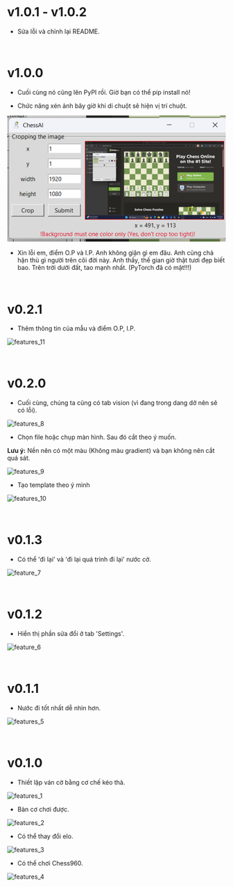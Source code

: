 # v1.0.1 - v1.0.2

- Sửa lỗi và chỉnh lại README.

<br>

# v1.0.0

- Cuối cùng nó cũng lên PyPI rồi. Giờ bạn có thể pip install nó!

- Chức năng xén ảnh bây giờ khi di chuột sẽ hiện vị trí chuột.

![features_12](https://github.com/Linos1391/ChessAI-StockfishGUI/blob/main/assets/features_12.png?raw=true)

- Xin lỗi em, điểm O.P và I.P. Anh không giận gì em đâu. Anh cũng chả hận thù gì người trên cõi đời này. Anh thấy, thế gian giờ thật tươi đẹp biết bao. Trên trời dưới đất, tao mạnh nhất. (PyTorch đã có mặt!!!)

<br>

# v0.2.1

- Thêm thông tin của mẫu và điểm O.P, I.P.

![features_11](https://github.com/Linos1391/ChessAI-StockfishGUI/blob/main/assets/features_11.png?raw=true)

<br>

# v0.2.0

- Cuối cùng, chúng ta cũng có tab vision (vì đang trong dang dở nên sẽ có lỗi).

![features_8](https://github.com/Linos1391/ChessAI-StockfishGUI/blob/main/assets/features_8.png?raw=true)

- Chọn file hoặc chụp màn hình. Sau đó cắt theo ý muốn.

**Lưu ý:** Nền nên có một màu (Không màu gradient) và bạn không nên cắt quá sát. 

![features_9](https://github.com/Linos1391/ChessAI-StockfishGUI/blob/main/assets/features_9.png?raw=true)

- Tạo template theo ý mình

![features_10](https://github.com/Linos1391/ChessAI-StockfishGUI/blob/main/assets/features_10.png?raw=true)

<br>

# v0.1.3

- Có thể 'đi lại' và 'đi lại quá trình đi lại' nước cờ.

![feature_7](https://github.com/Linos1391/ChessAI-StockfishGUI/blob/main/assets/features_7.gif?raw=true)

<br>

# v0.1.2

- Hiển thị phần sửa đổi ở tab 'Settings'.

![feature_6](https://github.com/Linos1391/ChessAI-StockfishGUI/blob/main/assets/features_6.gif?raw=true)

<br>

# v0.1.1

- Nước đi tốt nhất dễ nhìn hơn.

![features_5](https://github.com/Linos1391/ChessAI-StockfishGUI/blob/main/assets/features_5.gif?raw=true)

<br>

# v0.1.0

- Thiết lập ván cờ bằng cơ chế kéo thả.

![features_1](https://github.com/Linos1391/ChessAI-StockfishGUI/blob/main/assets/features_1.gif?raw=true)

- Bàn cơ chơi được.

![features_2](https://github.com/Linos1391/ChessAI-StockfishGUI/blob/main/assets/features_2.gif?raw=true)

- Có thể thay đổi elo.

![features_3](https://github.com/Linos1391/ChessAI-StockfishGUI/blob/main/assets/features_3.gif?raw=true)

- Có thể chơi Chess960.

![features_4](https://github.com/Linos1391/ChessAI-StockfishGUI/blob/main/assets/features_4.gif?raw=true)
